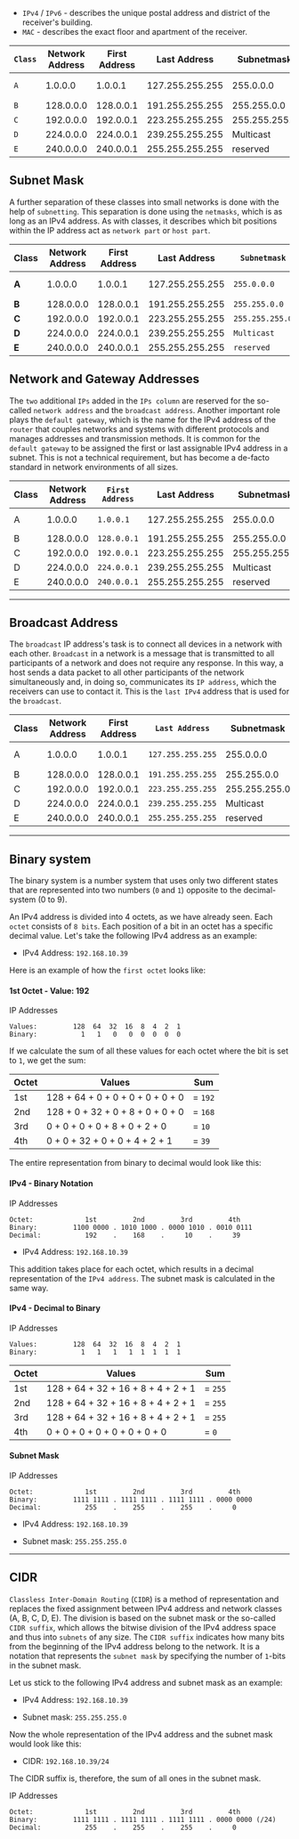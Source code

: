 
- `IPv4` / `IPv6` - describes the unique postal address and district of the receiver's building.
- `MAC` - describes the exact floor and apartment of the receiver.


|**`Class`**|**Network Address**|**First Address**|**Last Address**|**Subnetmask**|**CIDR**|**Subnets**|**IPs**|
|---|---|---|---|---|---|---|---|
|`A`|1.0.0.0|1.0.0.1|127.255.255.255|255.0.0.0|/8|127|16,777,214 + 2|
|`B`|128.0.0.0|128.0.0.1|191.255.255.255|255.255.0.0|/16|16,384|65,534 + 2|
|`C`|192.0.0.0|192.0.0.1|223.255.255.255|255.255.255.0|/24|2,097,152|254 + 2|
|`D`|224.0.0.0|224.0.0.1|239.255.255.255|Multicast|Multicast|Multicast|Multicast|
|`E`|240.0.0.0|240.0.0.1|255.255.255.255|reserved|reserved|reserved|reserved|


## Subnet Mask

A further separation of these classes into small networks is done with the help of `subnetting`. This separation is done using the `netmasks`, which is as long as an IPv4 address. As with classes, it describes which bit positions within the IP address act as `network part` or `host part`.

| **Class** | **Network Address** | **First Address** | **Last Address** | **`Subnetmask`** | **CIDR**  | **Subnets** | **IPs**        |
| --------- | ------------------- | ----------------- | ---------------- | ---------------- | --------- | ----------- | -------------- |
| **A**     | 1.0.0.0             | 1.0.0.1           | 127.255.255.255  | `255.0.0.0`      | /8        | 127         | 16,777,214 + 2 |
| **B**     | 128.0.0.0           | 128.0.0.1         | 191.255.255.255  | `255.255.0.0`    | /16       | 16,384      | 65,534 + 2     |
| **C**     | 192.0.0.0           | 192.0.0.1         | 223.255.255.255  | `255.255.255.0`  | /24       | 2,097,152   | 254 + 2        |
| **D**     | 224.0.0.0           | 224.0.0.1         | 239.255.255.255  | `Multicast`      | Multicast | Multicast   | Multicast      |
| **E**     | 240.0.0.0           | 240.0.0.1         | 255.255.255.255  | `reserved`       | reserved  | reserved    | reserved       |


## Network and Gateway Addresses

The `two` additional `IPs` added in the `IPs column` are reserved for the so-called `network address` and the `broadcast address`. Another important role plays the `default gateway`, which is the name for the IPv4 address of the `router` that couples networks and systems with different protocols and manages addresses and transmission methods. It is common for the `default gateway` to be assigned the first or last assignable IPv4 address in a subnet. This is not a technical requirement, but has become a de-facto standard in network environments of all sizes.

|**Class**|**Network Address**|**`First Address`**|**Last Address**|**Subnetmask**|**CIDR**|**Subnets**|**`IPs`**|
|---|---|---|---|---|---|---|---|
|A|1.0.0.0|`1.0.0.1`|127.255.255.255|255.0.0.0|/8|127|16,777,214 `+ 2`|
|B|128.0.0.0|`128.0.0.1`|191.255.255.255|255.255.0.0|/16|16,384|65,534 `+ 2`|
|C|192.0.0.0|`192.0.0.1`|223.255.255.255|255.255.255.0|/24|2,097,152|254 `+ 2`|
|D|224.0.0.0|`224.0.0.1`|239.255.255.255|Multicast|Multicast|Multicast|Multicast|
|E|240.0.0.0|`240.0.0.1`|255.255.255.255|reserved|reserved|reserved|reserved|

---

## Broadcast Address

The `broadcast` IP address's task is to connect all devices in a network with each other. `Broadcast` in a network is a message that is transmitted to all participants of a network and does not require any response. In this way, a host sends a data packet to all other participants of the network simultaneously and, in doing so, communicates its `IP address`, which the receivers can use to contact it. This is the `last IPv4` address that is used for the `broadcast`.

|**Class**|**Network Address**|**First Address**|**`Last Address`**|**Subnetmask**|**CIDR**|**Subnets**|**IPs**|
|---|---|---|---|---|---|---|---|
|A|1.0.0.0|1.0.0.1|`127.255.255.255`|255.0.0.0|/8|127|16,777,214 + 2|
|B|128.0.0.0|128.0.0.1|`191.255.255.255`|255.255.0.0|/16|16,384|65,534 + 2|
|C|192.0.0.0|192.0.0.1|`223.255.255.255`|255.255.255.0|/24|2,097,152|254 + 2|
|D|224.0.0.0|224.0.0.1|`239.255.255.255`|Multicast|Multicast|Multicast|Multicast|
|E|240.0.0.0|240.0.0.1|`255.255.255.255`|reserved|reserved|reserved|reserved|

---

## Binary system

The binary system is a number system that uses only two different states that are represented into two numbers (`0` and `1`) opposite to the decimal-system (0 to 9).

An IPv4 address is divided into 4 octets, as we have already seen. Each `octet` consists of `8 bits`. Each position of a bit in an octet has a specific decimal value. Let's take the following IPv4 address as an example:

- IPv4 Address: `192.168.10.39`

Here is an example of how the `first octet` looks like:

#### 1st Octet - Value: 192

IP Addresses

```shell-session
Values:         128  64  32  16  8  4  2  1
Binary:           1   1   0   0  0  0  0  0
```

If we calculate the sum of all these values for each octet where the bit is set to `1`, we get the sum:

|**Octet**|**Values**|**Sum**|
|---|---|---|
|1st|128 + 64 + 0 + 0 + 0 + 0 + 0 + 0|= `192`|
|2nd|128 + 0 + 32 + 0 + 8 + 0 + 0 + 0|= `168`|
|3rd|0 + 0 + 0 + 0 + 8 + 0 + 2 + 0|= `10`|
|4th|0 + 0 + 32 + 0 + 0 + 4 + 2 + 1|= `39`|

The entire representation from binary to decimal would look like this:

#### IPv4 - Binary Notation

IP Addresses

```shell-session
Octet:             1st         2nd         3rd         4th
Binary:         1100 0000 . 1010 1000 . 0000 1010 . 0010 0111
Decimal:           192    .    168    .     10    .     39
```

- IPv4 Address: `192.168.10.39`

This addition takes place for each octet, which results in a decimal representation of the `IPv4 address`. The subnet mask is calculated in the same way.

#### IPv4 - Decimal to Binary

IP Addresses

```shell-session
Values:         128  64  32  16  8  4  2  1
Binary:           1   1   1   1  1  1  1  1
```

|**Octet**|**Values**|**Sum**|
|---|---|---|
|1st|128 + 64 + 32 + 16 + 8 + 4 + 2 + 1|= `255`|
|2nd|128 + 64 + 32 + 16 + 8 + 4 + 2 + 1|= `255`|
|3rd|128 + 64 + 32 + 16 + 8 + 4 + 2 + 1|= `255`|
|4th|0 + 0 + 0 + 0 + 0 + 0 + 0 + 0|= `0`|

#### Subnet Mask

IP Addresses

```shell-session
Octet:             1st         2nd         3rd         4th
Binary:         1111 1111 . 1111 1111 . 1111 1111 . 0000 0000
Decimal:           255    .    255    .    255    .     0
```

- IPv4 Address: `192.168.10.39`
    
- Subnet mask: `255.255.255.0`
    

---

## CIDR

`Classless Inter-Domain Routing` (`CIDR`) is a method of representation and replaces the fixed assignment between IPv4 address and network classes (A, B, C, D, E). The division is based on the subnet mask or the so-called `CIDR suffix`, which allows the bitwise division of the IPv4 address space and thus into `subnets` of any size. The `CIDR suffix` indicates how many bits from the beginning of the IPv4 address belong to the network. It is a notation that represents the `subnet mask` by specifying the number of `1`-bits in the subnet mask.

Let us stick to the following IPv4 address and subnet mask as an example:

- IPv4 Address: `192.168.10.39`
    
- Subnet mask: `255.255.255.0`
    

Now the whole representation of the IPv4 address and the subnet mask would look like this:

- CIDR: `192.168.10.39/24`

The CIDR suffix is, therefore, the sum of all ones in the subnet mask.

IP Addresses

```shell-session
Octet:             1st         2nd         3rd         4th
Binary:         1111 1111 . 1111 1111 . 1111 1111 . 0000 0000 (/24)
Decimal:           255    .    255    .    255    .     0
```
